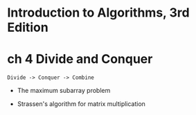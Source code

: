 Introduction to Algorithms, 3rd Edition
===


# ch 4 Divide and Conquer

`Divide -> Conquer -> Combine`

* The maximum subarray problem

* Strassen's algorithm for matrix multiplication
